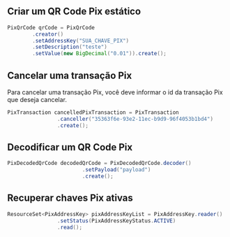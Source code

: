 ## Criar um QR Code Pix estático
```java
PixQrCode qrCode = PixQrCode
        .creator()
        .setAddressKey("SUA_CHAVE_PIX")
        .setDescription("teste")
        .setValue(new BigDecimal("0.01")).create();
```

## Cancelar uma transação Pix

Para cancelar uma transação Pix, você deve informar o id da transação Pix que deseja cancelar.

```java
PixTransaction cancelledPixTransaction = PixTransaction
                .canceller("35363f6e-93e2-11ec-b9d9-96f4053b1bd4")
                .create();
```

## Decodificar um QR Code Pix
```java
PixDecodedQrCode decodedQrCode = PixDecodedQrCode.decoder()
                        .setPayload("payload")
                        .create();
```

## Recuperar chaves Pix ativas
```java
ResourceSet<PixAddressKey> pixAddressKeyList = PixAddressKey.reader()
                .setStatus(PixAddressKeyStatus.ACTIVE)
                .read();
```